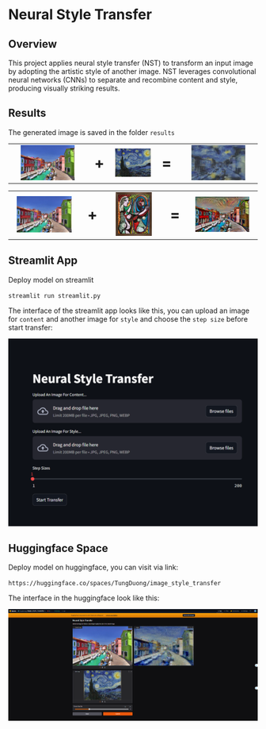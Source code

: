 # Neural Style Transfer

## Overview

This project applies neural style transfer (NST) to transform an input image by adopting the artistic style of another image. NST leverages convolutional neural networks (CNNs) to separate and recombine content and style, producing visually striking results.

## Results

The generated image is saved in the folder `results`

<tr>
<table align="center">
  <tr>
    <td align="center"><img src="Image/content_image.jpg" width="75%"></td>
    <td align="center" style="font-size: 30px; font-weight: bold;"> + </td>
    <td align="center"><img src="Image/style_image.jpg" width="120%"></td>
    <td align="center" style="font-size: 30px; font-weight: bold;"> = </td>
    <td colspan="4" align="center"><img src="results/generated_image.jpg" width="75%"></td>
  </tr>
</table>

<tr>
<table align="center">
  <tr>
    <td align="center"><img src="Image/content_image.jpg" width=85%"></td>
    <td align="center" style="font-size: 30px; font-weight: bold;"> + </td>
    <td align="center"><img src="Image/style2_image.webp" width="70%"></td>
    <td align="center" style="font-size: 30px; font-weight: bold;"> = </td>
    <td colspan="4" align="center"><img src="results/generated_image2.png" width="85%"></td>
  </tr>
</table>

## Streamlit App

Deploy model on streamlit

`streamlit run streamlit.py`

The interface of the streamlit app looks like this, you can upload an image for `content` and another image for `style` and choose the `step size` before start transfer:

![Streamlit](Image/streamlit.png)

## Huggingface Space

Deploy model on huggingface, you can visit via link:

`https://huggingface.co/spaces/TungDuong/image_style_transfer`

The interface in the huggingface look like this:

![Huggingface](Image/huggingface.png)
